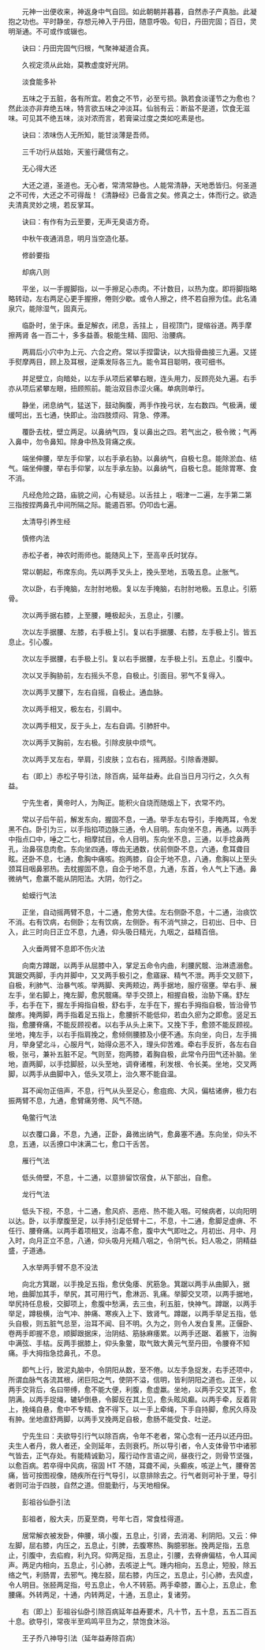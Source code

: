 <!-- { "loadSidebar": true } -->
　　元神一出便收来，神返身中气自回。如此朝朝并暮暮，自然赤子产真胎。此凝抱之功也。平时静坐，存想元神入于丹田，随意呼吸。旬日，丹田完固；百日，灵明渐通。不可或作或辍也。

　　诀曰：丹田完固气归根，气聚神凝道合真。

　　久视定须从此始，莫教虚度好光阴。

　　淡食能多补

　　五味之于五脏，各有所宜。若食之不节，必至亏损。孰若食淡谨节之为愈也？然此淡亦非弃绝五味，特言欲五味之冲淡耳。仙翁有云：断盐不是道，饮食无滋味。可见其不绝五味，淡对浓而言，若膏粱过度之类如吃素是也。

　　诀曰：浓味伤人无所知，能甘淡薄是吾师。

　　三千功行从兹始，天鉴行藏信有之。

　　无心得大还

　　大还之道，圣道也。无心者，常清常静也。人能常清静，天地悉皆归。何圣道之不可传，大还之不可得哉！《清静经》已备言之矣。修真之士，体而行之。欲造夫清真灵妙之境，若反掌耳。

　　诀曰：有作有为云至要，无声无臭语方奇。

　　中秋午夜通消息，明月当空造化基。

　　修龄要指

　　却病八则

　　平坐，以一手握脚指，以一手擦足心赤肉。不计数目，以热为度。即将脚指略略转动，左右两足心更手握擦，倦则少歇。或令人擦之，终不若自擦为佳。此名涌泉穴，能除湿气，固真元。

　　临卧时，坐于床。垂足解衣，闭息，舌拄上 ，目视顶门，提缩谷道。两手摩擦两肾 各一百二十，多多益善。极能生精、固阳、治腰病。

　　两肩后小穴中为上元、六合之府。常以手捏雷诀，以大指骨曲接三九遍。又搓手熨摩两目，顾上及耳根，逆乘发际各三九。能令耳目聪明，夜可细书。

　　并足壁立，向暗处，以左手从项后紧攀右眼，连头用力，反顾亮处九遍。右手亦从项后紧攀左眼，扭顾照前。能治双目赤涩火痛。单病则单行。

　　静坐，闭息纳气，猛送下，鼓动胸腹，两手作挽弓状，左右数四。气极满，缓缓呵出，五七通，快即止。治四肢烦闷、背急、停滞。

　　覆卧去枕，壁立两足。以鼻纳气四，复以鼻出之四。若气出之，极令微；气再入鼻中，勿令鼻知。除身中热及背痛之疾。

　　端坐伸腰，举左手仰掌，以右手承右胁。以鼻纳气，自极七息。能除淤血、结气。端坐伸腰，举右手仰掌，以左手承左胁。以鼻纳气，自极七息。能除胃寒、食不消。

　　凡经危险之路，庙貌之间，心有疑忌。以舌拄上 ，咽津一二遍，左手第二第三指按捏两鼻孔中间所隔之际。能遏百邪。仍叩齿七遍。

　　太清导引养生经

　　慎修内法

　　赤松子者，神农时雨师也。能随风上下，至高辛氏时犹存。

　　常以朝起，布席东向。先以两手叉头上，挽头至地，五吸五息。止胀气。

　　次以卧，右手掩脑，左肘肘地极。复以左手掩脑，右肘肘地极。五息止。引筋骨。

　　次以两手据右膝，上至腰，睡极起头，五息止，引腰。

　　次以左手据腰、左膝，右手极上引。复以右手据腰、右膝，左手极上引。皆五息止。引心腹。

　　次以左手据腰，右手极上引。复以右手据腰，左手极上引。五息止。引腹中。

　　次以叉手胸胁前，左右摇头不息，自极止。引面目。邪气不复得入。

　　次以两手叉腰下，左右自摇，自极止。通血脉。

　　次以两手相叉，极左右，引肩中。

　　次以两手相叉，反于头上，左右自调。引肺肝中。

　　次以两手叉胸前，左右极。引除皮肤中烦气。

　　次以两手叉左右，举肩，引皮肤；立右右，摇两胫。引除香港脚。

　　右（即上）赤松子导引法，除百病，延年益寿。此自当日月习行之，久久有益。

　　宁先生者，黄帝时人，为陶正。能积火自烧而随烟上下，衣常不灼。

　　常以子后午前，解发东向，握固不息，一通。举手左右导引，手掩两耳，令发黑不白。卧引为三，以手指掐项边脉三通，令人目明。东向坐不息，再通。以两手中指点口中，唾之二七，相摩拭目，令人目明。东向坐不息，三通，以手捻鼻两孔，治鼻宿息肉愈。东向坐四通，啄齿无通数，伏前侧卧不息，六通，愈耳聋目眩。还卧不息，七通，愈胸中痛咳。抱两膝，自企于地不息，八通，愈胸以上至头颈耳目咽鼻邪热。去枕握固不息，自企于地不息，九通，东首，令人气上下通。鼻微纳气，愈羸不能从阴阳法。大阴，勿行之。

　　蛤蟆行气法

　　正坐，自动摇两臂不息，十二通，愈劳大佳。左右侧卧不息，十二通，治痰饮不消。右有饮病，右侧卧；左有饮病，左侧卧。有不消气排之，日初出、日中、日入，此三时向日正立不息，九通，仰头吸日精光，九咽之，益精百倍。

　　入火垂两臂不息即不伤火法

　　向南方蹲踞，以两手从屈膝中入，掌足五命令内曲，利腰尻髋、治淋遗溺愈。箕踞交两脚，手内并脚中，又叉两手极引之，愈寤寐、精气不泄。两手交叉颐下，自极，利肺气、治暴气咳。举两脚、夹两颊边，两手据地，服疗宿壅。举右手、展左手，坐右脚上，掩左脚，愈尻髋痛。举手交颈上，相握自极，治胁下痛。舒左手，右手在下，握左手拇指自极，舒右手，左手在下，握右手拇指自极，皆治骨节酸疼。掩两脚，两手指着足五指上，愈腰折不能低仰，若血久瘀为之即愈。竖足五指，愈腰脊痛，不能反顾视者。以右手从头上来下。又挽下手，愈颈不能反顾视。坐地，掩左手，以右手指肩挽之，愈倾侧腰膝及小便不通。东向坐，向日，左手揖月，举身望北斗，心服月气，始得众恶不入，理头仰苦难。牵右手反折，各左右自极，张弓，兼补五脏不足。气则至，抱两膝，着胸自极，此常令丹田气还补脑。坐地，直两脚，以手捻脚胫，以头至地，调脊诸椎，利发根、令长美。坐地，交叉两脚，以两手从曲脚中入，低头叉项上，治久寒不能自温。

　　耳不闻勿正倍声，不息，行气从头至足心，愈疽痂、大风，偏枯诸痹，极力右振两臂不息，九通，愈臂痛劳倦、风气不随。

　　龟鳖行气法

　　以衣覆口鼻，不息，九通，正卧，鼻微出纳气，愈鼻塞不通。东向坐，仰头不息，五通，以舌撩口中沫满二七，愈口干舌苦。

　　雁行气法

　　低头倚壁，不息，十二通，以意排留饮宿食，从下部出，自愈。

　　龙行气法

　　低头下视，不息，十二通，愈风疥、恶疮、热不能入咽。可候病者，以向阳明以达。卧，以手摩腹至足，以手持引足低臂十二，不息，十二通，愈脚足虚痹、不任行、腰脊痛。以两手着项相叉，治毒不愈，腹中大气即吐之。月初出、月中、月入时，向月正立不息，八通，仰头吸月光精八咽之，令阴气长。妇人吸之，阴精益盛，子道通。

　　入水举两手臂不息不没法

　　向北方箕踞，以手挽足五指，愈伏兔痿、尻筋急。箕踞以两手从曲脚入，据地，曲脚加其手，举尻，其可用行气，愈淋沥、乳痛。举脚交叉项，以两手据地，举尻持任息极，交脚项上，愈腹中愁满，去三虫，利五脏，快神气。蹲踞，以两手举足，蹲极横，治气冲、肿痛、寒疾入上下、致肾气。蹲踞，以两手举足五指，低头自极，则五脏气总至，治耳不闻、目不明。久为之，则令人发白复黑。正偃卧、卷两手即握不息，顺脚跟据床，治阴结、筋脉麻痿累。以两手还踞、着腋下，治胸中满弦、手枯。反两手据膝上，仰头象鳖，取气致大黄元气至丹田，令腰脊不知痛。手大拇指急捻鼻孔，不息。

　　即气上行，致泥丸脑中，令阴阳从数，至不倦。以左手急捉发，右手还项中，所谓血脉气各流其根，闭巨阳之气，使阴不溢，信明，皆利阴阳之道也。正坐，以两手交背后，名曰带缚，愈不能大便，利腹，愈虚羸。坐地，以两手交叉其下，愈阴满。以两手捉绳，辘轳倒悬，令脚反在其上见，愈头眩风癫。以两手牵，反着背上，挽绳自悬，愈中不专精、食不得下。以一手上牵绳，下手自持脚，愈尻久痔及有肿。坐地直舒两脚，以两手叉挽两足自极，愈肠不能受食、吐逆。

　　宁先生曰：夫欲导引行气以除百病，令年不老者，常心念有一还丹以还丹田。夫生人者丹，救人者还，全则延年，去则衰朽。所以导引者，令人支体骨节中诸邪气皆去，正气存处。有能精诚勤习，履行动作言语之间，昼夜行之，则骨节坚强，以愈百病。若卒得中风病，宿固 HT 不随，耳聋不闻，头癫疾，咳逆上气，腰脊苦痛，皆可按图视像，随疾所在行气导引，以意排除去之。行气者则可补于里，导引者则可治于四肢，自然之道。但能勤行，与天地相保。

　　彭祖谷仙卧引法

　　彭祖者，殷大夫，历夏至商，号年七百，常食桂得道。

　　居常解衣被发卧，伸腰，填小腹，五息止，引肾，去消渴、利阴阳。又云：伸左脚，屈右膝，内压之，五息止，引脾，去腹寒热、胸臆邪胀。挽两足指，五息止，引腹中，去疝瘕，利九窍。仰两足指，五息止，引腰，去脊痹偏枯，令人耳闻声。两足内相向，五息止，引心肺，去咳逆上气。踵内相向，五息止，短股，除五络之气，利肠胃，去邪气。掩左胫，屈右膝，内压之，五息止，引心肺，去风虚，令人明目。张胫两足指，号五息止，令人不转筋。两手牵膝，置心上，五息止，愈腰痛。外转两足，十通，内转两足，十通，五息止，复诸劳。

　　右（即上）彭祖谷仙卧引除百病延年益寿要术，凡十节，五十息，五五二百五十息。欲导引，常夜半至鸡鸣平旦为之，禁饱食沐浴。

　　王子乔八神导引法（延年益寿除百病）

